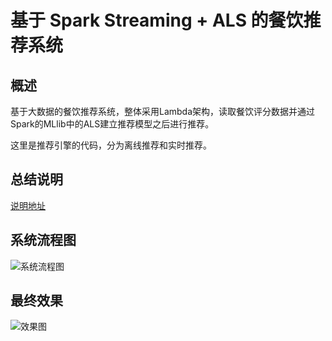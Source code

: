 # 基于 Spark Streaming + ALS 的餐饮推荐系统

## 概述
  
基于大数据的餐饮推荐系统，整体采用Lambda架构，读取餐饮评分数据并通过Spark的MLlib中的ALS建立推荐模型之后进行推荐。

这里是推荐引擎的代码，分为离线推荐和实时推荐。

## 总结说明

[说明地址](https://www.cnblogs.com/share23/articles/9589239.html)

## 系统流程图

![系统流程图](https://upload-images.jianshu.io/upload_images/10228133-e8d8b4a658c84a49.jpg?imageMogr2/auto-orient/strip%7CimageView2/2/w/1240)

## 最终效果

![效果图](https://upload-images.jianshu.io/upload_images/10228133-0d91e67c4db89752.jpg?imageMogr2/auto-orient/strip%7CimageView2/2/w/1240)